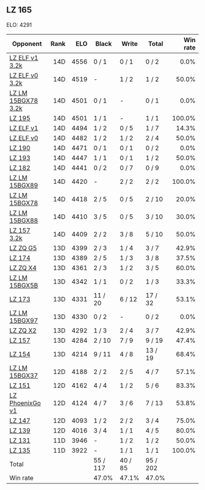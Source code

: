 ## LZ 165 ##

ELO: 4291

Opponent | Rank | ELO | Black | Write | Total | Win rate
---------|-----:|----:|-------|-------|-------|-------:
[LZ ELF v1 3.2k](LZ%20ELF%20v1%203.2k.md) | 14D | 4556 | 0 / 1 | 0 / 1 | 0 / 2 | 0.0%
[LZ ELF v0 3.2k](LZ%20ELF%20v0%203.2k.md) | 14D | 4519 | - | 1 / 2 | 1 / 2 | 50.0%
[LZ LM 15BGX78 3.2k](LZ%20LM%2015BGX78%203.2k.md) | 14D | 4501 | 0 / 1 | - | 0 / 1 | 0.0%
[LZ 195](LZ%20195.md) | 14D | 4501 | 1 / 1 | - | 1 / 1 | 100.0%
[LZ ELF v1](LZ%20ELF%20v1.md) | 14D | 4494 | 1 / 2 | 0 / 5 | 1 / 7 | 14.3%
[LZ ELF v0](LZ%20ELF%20v0.md) | 14D | 4482 | 1 / 2 | 1 / 2 | 2 / 4 | 50.0%
[LZ 190](LZ%20190.md) | 14D | 4471 | 0 / 1 | 0 / 1 | 0 / 2 | 0.0%
[LZ 193](LZ%20193.md) | 14D | 4447 | 1 / 1 | 0 / 1 | 1 / 2 | 50.0%
[LZ 182](LZ%20182.md) | 14D | 4441 | 0 / 2 | 0 / 7 | 0 / 9 | 0.0%
[LZ LM 15BGX89](LZ%20LM%2015BGX89.md) | 14D | 4420 | - | 2 / 2 | 2 / 2 | 100.0%
[LZ LM 15BGX78](LZ%20LM%2015BGX78.md) | 14D | 4418 | 2 / 5 | 0 / 5 | 2 / 10 | 20.0%
[LZ LM 15BGX88](LZ%20LM%2015BGX88.md) | 14D | 4410 | 3 / 5 | 0 / 5 | 3 / 10 | 30.0%
[LZ 157 3.2k](LZ%20157%203.2k.md) | 14D | 4409 | 2 / 2 | 3 / 8 | 5 / 10 | 50.0%
[LZ ZQ G5](LZ%20ZQ%20G5.md) | 13D | 4399 | 2 / 3 | 1 / 4 | 3 / 7 | 42.9%
[LZ 174](LZ%20174.md) | 13D | 4389 | 2 / 5 | 1 / 3 | 3 / 8 | 37.5%
[LZ ZQ X4](LZ%20ZQ%20X4.md) | 13D | 4361 | 2 / 3 | 1 / 2 | 3 / 5 | 60.0%
[LZ LM 15BGX5B](LZ%20LM%2015BGX5B.md) | 13D | 4342 | 1 / 1 | 0 / 2 | 1 / 3 | 33.3%
[LZ 173](LZ%20173.md) | 13D | 4331 | 11 / 20 | 6 / 12 | 17 / 32 | 53.1%
[LZ LM 15BGX97](LZ%20LM%2015BGX97.md) | 13D | 4330 | 0 / 2 | - | 0 / 2 | 0.0%
[LZ ZQ X2](LZ%20ZQ%20X2.md) | 13D | 4292 | 1 / 3 | 2 / 4 | 3 / 7 | 42.9%
[LZ 157](LZ%20157.md) | 13D | 4284 | 2 / 10 | 7 / 9 | 9 / 19 | 47.4%
[LZ 154](LZ%20154.md) | 13D | 4214 | 9 / 11 | 4 / 8 | 13 / 19 | 68.4%
[LZ LM 15BGX37](LZ%20LM%2015BGX37.md) | 12D | 4188 | 2 / 2 | 2 / 5 | 4 / 7 | 57.1%
[LZ 151](LZ%20151.md) | 12D | 4162 | 4 / 4 | 1 / 2 | 5 / 6 | 83.3%
[LZ PhoenixGo v1](LZ%20PhoenixGo%20v1.md) | 12D | 4124 | 4 / 7 | 3 / 6 | 7 / 13 | 53.8%
[LZ 147](LZ%20147.md) | 12D | 4093 | 1 / 2 | 2 / 2 | 3 / 4 | 75.0%
[LZ 139](LZ%20139.md) | 12D | 4016 | 3 / 4 | 1 / 1 | 4 / 5 | 80.0%
[LZ 131](LZ%20131.md) | 11D | 3946 | - | 1 / 2 | 1 / 2 | 50.0%
[LZ 135](LZ%20135.md) | 11D | 3922 | - | 1 / 1 | 1 / 1 | 100.0%
Total | | | 55 / 117 | 40 / 85 | 95 / 202 | 
Win rate| | | 47.0% | 47.1% | 47.0% | 
